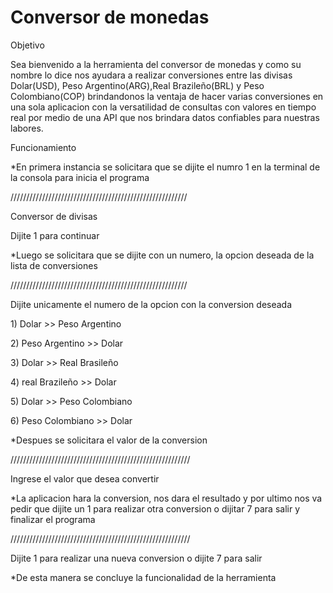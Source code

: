 <h1>Conversor de monedas</h1>

<p>Objetivo</p>

<p>Sea bienvenido a la herramienta del conversor de monedas y como su nombre lo dice nos ayudara a realizar
conversiones entre las divisas Dolar(USD), Peso Argentino(ARG),Real Brazileño(BRL) y Peso Colombiano(COP)
brindandonos la ventaja de hacer varias conversiones en una sola aplicacion con la versatilidad de consultas con valores en tiempo real por medio de una API que nos brindara datos confiables para nuestras labores.</p>

<p>Funcionamiento</p>

<p>*En primera instancia se solicitara que se dijite el numro 1 en la terminal de la consola para inicia el programa</p>

<p>////////////////////////////////////////////////////////</p>

<p>Conversor de divisas</p>

<p>Dijite 1 para continuar</p>

<p>*Luego se solicitara que se dijite con un numero, la opcion deseada de la lista de conversiones</p>

<p>////////////////////////////////////////////////////////</p>

<p>Dijite unicamente el numero de la opcion con la conversion deseada</p>

<p>1) Dolar >> Peso Argentino</p>
<p>2) Peso Argentino >> Dolar</p>
<p>3) Dolar >> Real Brasileño</p>
<p>4) real Brazileño >> Dolar</p>
<p>5) Dolar >> Peso Colombiano</p>
<p>6) Peso Colombiano >> Dolar</p>

<p>*Despues se solicitara el valor de la conversion </p>

<p>/////////////////////////////////////////////////////////</p>

<p>Ingrese el valor que desea convertir</p>

<p>*La aplicacion hara la conversion, nos dara el resultado y por ultimo
    nos va pedir que dijite un 1 para realizar otra conversion o dijitar 7 
     para salir y finalizar el programa</p>

<p>/////////////////////////////////////////////////////////</p>

<p>Dijite 1 para realizar una nueva conversion o dijite 7 para salir</p>

<p>*De esta manera se concluye la funcionalidad de la herramienta</p>




